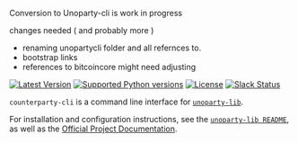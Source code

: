 Conversion to Unoparty-cli
is work in progress

changes needed ( and probably more )
- renaming unopartycli folder and all refernces to.
- bootstrap links
- references to bitcoincore might need adjusting

[![Latest Version](https://pypip.in/version/counterparty-cli/badge.svg)](https://pypi.python.org/pypi/counterparty-cli/)
[![Supported Python versions](https://pypip.in/py_versions/counterparty-cli/badge.svg)](https://pypi.python.org/pypi/counterparty-cli/)
[![License](https://pypip.in/license/counterparty-cli/badge.svg)](https://pypi.python.org/pypi/counterparty-cli/)
[![Slack Status](http://slack.counterparty.io/badge.svg)](http://slack.counterparty.io)

`counterparty-cli` is a command line interface for [`unoparty-lib`](https://github.com/terhnt/unoparty-lib).

For installation and configuration instructions, see the [`unoparty-lib README`](https://github.com/terhnt/unoparty-lib), as well as the [Official Project Documentation](http://counterparty.io/docs/).
